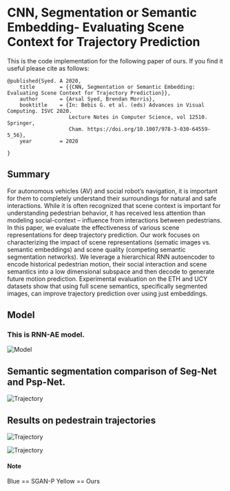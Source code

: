 # CNN, Segmentation or Semantic Embedding- Evaluating Scene Context for Trajectory Prediction
This is the code implementation for the following paper of ours. If you find it useful please cite as follows:

```
@published{Syed. A 2020,
    title        = {{CNN, Segmentation or Semantic Embedding: Evaluating Scene Context for Trajectory Prediction}},
    author       = {Arsal Syed, Brendan Morris},
    booktitle    = {In: Bebis G. et al. (eds) Advances in Visual Computing. ISVC 2020. 
                    Lecture Notes in Computer Science, vol 12510. Springer, 
                    Cham. https://doi.org/10.1007/978-3-030-64559-5_56},
    year         = 2020
    
}
```

## Summary
 For autonomous vehicles (AV) and social robot’s navigation, it is important for them to completely understand their surroundings for natural and safe interactions. While it is often recognized that scene context is important for understanding pedestrian behavior, it has received less attention than modeling social-context – influence from interactions between pedestrians.  In this paper, we evaluate the effectiveness of various scene representations for deep trajectory prediction. Our work focuses on characterizing the impact of scene representations (sematic images vs. semantic embeddings) and scene quality (competing semantic segmentation networks). We leverage a hierarchical RNN autoencoder to encode historical pedestrian motion, their social interaction and scene semantics into a low dimensional subspace and then decode to generate future motion prediction. Experimental evaluation on the ETH and UCY datasets show that using full scene semantics, specifically segmented images, can improve trajectory prediction over using just embeddings. 

## Model 
### This is RNN-AE model.
![Model](https://github.com/arsalhuda24/VAE-Trajectory-Prediction/blob/master/images/model1.png)


## Semantic segmentation comparison of Seg-Net and Psp-Net. 
![Trajectory](https://github.com/arsalhuda24/VAE-Trajectory-Prediction/blob/master/images/PSP-NET.png)


## Results on pedestrain trajectories 
![Trajectory](https://github.com/arsalhuda24/VAE-Trajectory-Prediction/blob/master/images/noscene-segmentation-scene-embedding.png)

![Trajectory](https://github.com/arsalhuda24/VAE-Trajectory-Prediction/blob/master/images/segmentation-semantic-embedding.png)


#### Note 
Blue == SGAN-P
Yellow == Ours
